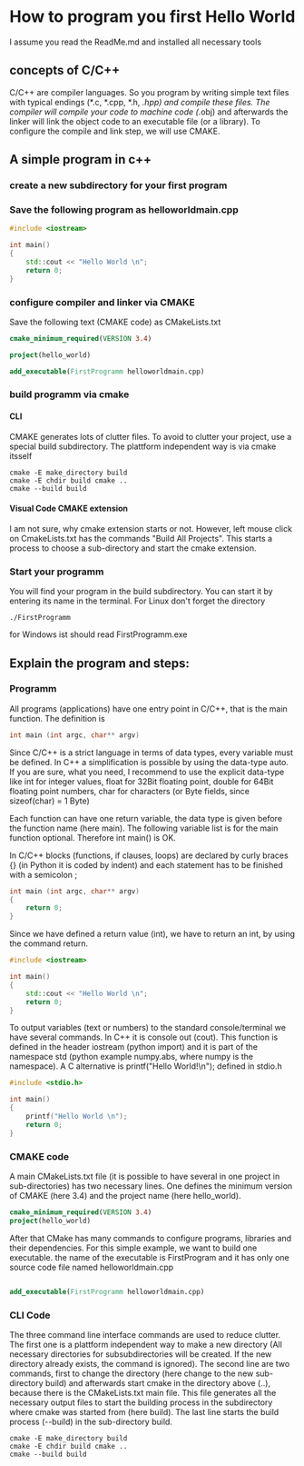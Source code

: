 # How to program you first Hello World
I assume you read the ReadMe.md and installed all necessary tools

## concepts of C/C++
C/C++ are compiler languages. So you program by writing simple text files with typical endings (*.c, *.cpp, *.h, *.hpp) and
compile these files. The compiler will compile your code to machine code (*.obj) and afterwards the linker will link the object code 
to an executable file (or a library). To configure the compile and link step, we will use CMAKE.

## A simple program in c++

### create a new subdirectory for your first program

### Save the following program as helloworldmain.cpp

```C++
#include <iostream>

int main()
{
    std::cout << "Hello World \n"; 
    return 0;
}
```

### configure compiler and linker via CMAKE

Save the following text (CMAKE code) as CMakeLists.txt
```CMAKE
cmake_minimum_required(VERSION 3.4)

project(hello_world)

add_executable(FirstProgramm helloworldmain.cpp)
```

### build programm via cmake

#### CLI
CMAKE generates lots of clutter files. To avoid to clutter your project, use a special build subdirectory.
The plattform independent way is via cmake itsself

```Shell
cmake -E make_directory build
cmake -E chdir build cmake .. 
cmake --build build 
```

#### Visual Code CMAKE extension
I am not sure, why cmake extension starts or not. However, left mouse click on CmakeLists.txt 
has the commands "Build All Projects". This starts a process to choose a sub-directory and start the cmake extension.


### Start your programm
You will find your program in the build subdirectory. You can start it by entering its name in the terminal. For Linux don't forget the directory
```Shell
./FirstProgramm
```
for Windows ist should read FirstProgramm.exe

## Explain the program and steps:

### Programm
All programs (applications) have one entry point in C/C++, that is the main function. The definition is
```C++
int main (int argc, char** argv)
```
Since C/C++ is a strict language in terms of data types, every variable must be defined. In C++ a simplification is possible by using the data-type auto. If you are sure, what you need, I recommend to use the explicit data-type like int for integer values, float for 32Bit floating point, double for 64Bit floating point numbers, char for characters (or Byte fields, since sizeof(char) = 1 Byte)

Each function can have one return variable, the data type is given before the function name (here main). The following variable list is for the main function optional. Therefore int main() is OK.

In C/C++ blocks (functions, if clauses, loops) are declared by curly braces {} (in Python it is coded by indent) and each statement has to be finished with a semicolon ;
```C++
int main (int argc, char** argv)
{
    return 0;
}
```
Since we have defined a return value (int), we have to return an int, by using the command return.

```C++
#include <iostream>

int main()
{
    std::cout << "Hello World \n"; 
    return 0;
}
```
To output variables (text or numbers) to the standard console/terminal we have several commands. In C++ it is console out (cout). This function is defined in the header iostream (python import) and it is part of the namespace std (python example numpy.abs, where numpy is the namespace). A C alternative is printf("Hello World!\n"); defined in stdio.h 
```C
#include <stdio.h>

int main()
{
    printf("Hello World \n"); 
    return 0;
}
```
### CMAKE code
A main CMakeLists.txt file (it is possible to have several in one project in sub-directories) has two necessary lines. One defines the minimum version of CMAKE (here 3.4) and the project name (here hello_world).
```CMAKE
cmake_minimum_required(VERSION 3.4)
project(hello_world)
```
After that CMake has many commands to configure programs, libraries and their dependencies. For this simple example, we want to build one executable. the name of the executable is FirstProgram and it has only one source code file named helloworldmain.cpp
```CMAKE

add_executable(FirstProgramm helloworldmain.cpp)
```
### CLI Code
The three command line interface commands are used to reduce clutter. 
The first one is a plattform independent way to make a new directory (All necessary directories for subsubdirectories will be created. If the new directory already exists, the command is ignored). The second line are two commands, first to change the directory (here change to the new sub-directory build) and afterwards start cmake in the directory above (..), because there is the CMakeLists.txt main file. This file generates all the necessary output files to start the building process in the subdirectory where cmake was started from (here build). The last line starts the build process (--build) in the sub-directory build.
```Shell
cmake -E make_directory build
cmake -E chdir build cmake .. 
cmake --build build 
```


